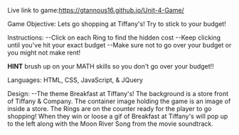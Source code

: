 Live link to game:https://gtannous16.github.io/Unit-4-Game/

Game Objective: Lets go shopping at Tiffany's! Try to stick to your budget! 

Instructions: --Click on each Ring to find the hidden cost 
              --Keep clicking until you've hit your exact budget
              --Make sure not to go over your budget or you might not make rent!
              

**HINT** brush up on your MATH skills so you don't go over your budget!! 

Languages: HTML, CSS, JavaScript, & JQuery

Design: --The theme Breakfast at Tiffany's! The background is a store front of Tiffany & Company. The container image holding the game is an image of inside a store. The Rings are on the counter ready for the player to go shopping! When they win or loose a gif of Breakfast at Tiffany's will pop up to the left along with the Moon River Song from the movie soundtrack.
